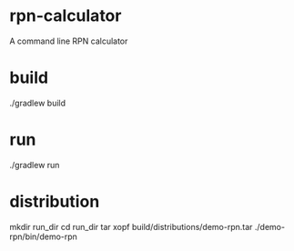 # rpn-calculator
A command line RPN calculator

# build
./gradlew build

# run
./gradlew run

# distribution
mkdir run_dir
cd run_dir
tar xopf build/distributions/demo-rpn.tar
./demo-rpn/bin/demo-rpn
